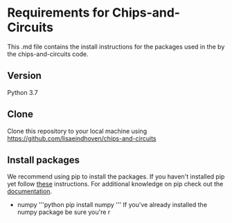 # Requirements for Chips-and-Circuits
This .md file contains the install instructions for the packages used in the by the chips-and-circuits code.

## Version
Python 3.7

## Clone
Clone this repository to your local machine using https://github.com/lisaeindhoven/chips-and-circuits

## Install packages
We recommend using pip to install the packages. If you haven't installed pip yet follow [these](https://www.liquidweb.com/kb/install-pip-windows/) instructions. For additional knowledge on pip check out the [documentation](https://docs.python.org/3/installing/index.html).

* numpy
    '''python
    pip install numpy
    '''
    If you've already installed the numpy package be sure you're r
    